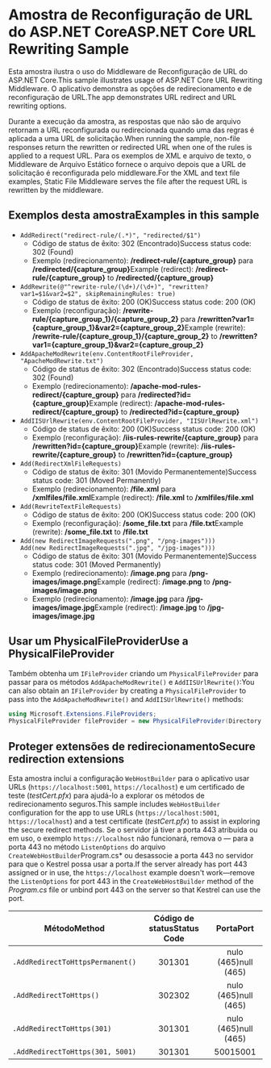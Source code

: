 # <a name="aspnet-core-url-rewriting-sample"></a><span data-ttu-id="d8296-101">Amostra de Reconfiguração de URL do ASP.NET Core</span><span class="sxs-lookup"><span data-stu-id="d8296-101">ASP.NET Core URL Rewriting Sample</span></span>

<span data-ttu-id="d8296-102">Esta amostra ilustra o uso do Middleware de Reconfiguração de URL do ASP.NET Core.</span><span class="sxs-lookup"><span data-stu-id="d8296-102">This sample illustrates usage of ASP.NET Core URL Rewriting Middleware.</span></span> <span data-ttu-id="d8296-103">O aplicativo demonstra as opções de redirecionamento e de reconfiguração de URL.</span><span class="sxs-lookup"><span data-stu-id="d8296-103">The app demonstrates URL redirect and URL rewriting options.</span></span>

<span data-ttu-id="d8296-104">Durante a execução da amostra, as respostas que não são de arquivo retornam a URL reconfigurada ou redirecionada quando uma das regras é aplicada a uma URL de solicitação.</span><span class="sxs-lookup"><span data-stu-id="d8296-104">When running the sample, non-file responses return the rewritten or redirected URL when one of the rules is applied to a request URL.</span></span> <span data-ttu-id="d8296-105">Para os exemplos de XML e arquivo de texto, o Middleware de Arquivo Estático fornece o arquivo depois que a URL de solicitação é reconfigurada pelo middleware.</span><span class="sxs-lookup"><span data-stu-id="d8296-105">For the XML and text file examples, Static File Middleware serves the file after the request URL is rewritten by the middleware.</span></span>

## <a name="examples-in-this-sample"></a><span data-ttu-id="d8296-106">Exemplos desta amostra</span><span class="sxs-lookup"><span data-stu-id="d8296-106">Examples in this sample</span></span>

* `AddRedirect("redirect-rule/(.*)", "redirected/$1")`
  - <span data-ttu-id="d8296-107">Código de status de êxito: 302 (Encontrado)</span><span class="sxs-lookup"><span data-stu-id="d8296-107">Success status code: 302 (Found)</span></span>
  - <span data-ttu-id="d8296-108">Exemplo (redirecionamento): **/redirect-rule/{capture_group}** para **/redirected/{capture_group}**</span><span class="sxs-lookup"><span data-stu-id="d8296-108">Example (redirect): **/redirect-rule/{capture_group}** to **/redirected/{capture_group}**</span></span>
* `AddRewrite(@"^rewrite-rule/(\d+)/(\d+)", "rewritten?var1=$1&var2=$2", skipRemainingRules: true)`
  - <span data-ttu-id="d8296-109">Código de status de êxito: 200 (OK)</span><span class="sxs-lookup"><span data-stu-id="d8296-109">Success status code: 200 (OK)</span></span>
  - <span data-ttu-id="d8296-110">Exemplo (reconfiguração): **/rewrite-rule/{capture_group_1}/{capture_group_2}** para **/rewritten?var1={capture_group_1}&var2={capture_group_2}**</span><span class="sxs-lookup"><span data-stu-id="d8296-110">Example (rewrite): **/rewrite-rule/{capture_group_1}/{capture_group_2}** to **/rewritten?var1={capture_group_1}&var2={capture_group_2}**</span></span>
* `AddApacheModRewrite(env.ContentRootFileProvider, "ApacheModRewrite.txt")`
  - <span data-ttu-id="d8296-111">Código de status de êxito: 302 (Encontrado)</span><span class="sxs-lookup"><span data-stu-id="d8296-111">Success status code: 302 (Found)</span></span>
  - <span data-ttu-id="d8296-112">Exemplo (redirecionamento): **/apache-mod-rules-redirect/{capture_group}** para **/redirected?id={capture_group}**</span><span class="sxs-lookup"><span data-stu-id="d8296-112">Example (redirect): **/apache-mod-rules-redirect/{capture_group}** to **/redirected?id={capture_group}**</span></span>
* `AddIISUrlRewrite(env.ContentRootFileProvider, "IISUrlRewrite.xml")`
  - <span data-ttu-id="d8296-113">Código de status de êxito: 200 (OK)</span><span class="sxs-lookup"><span data-stu-id="d8296-113">Success status code: 200 (OK)</span></span>
  - <span data-ttu-id="d8296-114">Exemplo (reconfiguração): **/iis-rules-rewrite/{capture_group}** para **/rewritten?id={capture_group}**</span><span class="sxs-lookup"><span data-stu-id="d8296-114">Example (rewrite): **/iis-rules-rewrite/{capture_group}** to **/rewritten?id={capture_group}**</span></span>
* `Add(RedirectXmlFileRequests)`
  - <span data-ttu-id="d8296-115">Código de status de êxito: 301 (Movido Permanentemente)</span><span class="sxs-lookup"><span data-stu-id="d8296-115">Success status code: 301 (Moved Permanently)</span></span>
  - <span data-ttu-id="d8296-116">Exemplo (redirecionamento): **/file.xml** para **/xmlfiles/file.xml**</span><span class="sxs-lookup"><span data-stu-id="d8296-116">Example (redirect): **/file.xml** to **/xmlfiles/file.xml**</span></span>
* `Add(RewriteTextFileRequests)`
  - <span data-ttu-id="d8296-117">Código de status de êxito: 200 (OK)</span><span class="sxs-lookup"><span data-stu-id="d8296-117">Success status code: 200 (OK)</span></span>
  - <span data-ttu-id="d8296-118">Exemplo (reconfiguração): **/some_file.txt** para **/file.txt**</span><span class="sxs-lookup"><span data-stu-id="d8296-118">Example (rewrite): **/some_file.txt** to **/file.txt**</span></span>
* `Add(new RedirectImageRequests(".png", "/png-images")))`<br>`Add(new RedirectImageRequests(".jpg", "/jpg-images")))`
  - <span data-ttu-id="d8296-119">Código de status de êxito: 301 (Movido Permanentemente)</span><span class="sxs-lookup"><span data-stu-id="d8296-119">Success status code: 301 (Moved Permanently)</span></span>
  - <span data-ttu-id="d8296-120">Exemplo (redirecionamento): **/image.png** para **/png-images/image.png**</span><span class="sxs-lookup"><span data-stu-id="d8296-120">Example (redirect): **/image.png** to **/png-images/image.png**</span></span>
  - <span data-ttu-id="d8296-121">Exemplo (redirecionamento): **/image.jpg** para **/jpg-images/image.jpg**</span><span class="sxs-lookup"><span data-stu-id="d8296-121">Example (redirect): **/image.jpg** to **/jpg-images/image.jpg**</span></span>

## <a name="use-a-physicalfileprovider"></a><span data-ttu-id="d8296-122">Usar um PhysicalFileProvider</span><span class="sxs-lookup"><span data-stu-id="d8296-122">Use a PhysicalFileProvider</span></span>

<span data-ttu-id="d8296-123">Também obtenha um `IFileProvider` criando um `PhysicalFileProvider` para passar para os métodos `AddApacheModRewrite()` e `AddIISUrlRewrite()`:</span><span class="sxs-lookup"><span data-stu-id="d8296-123">You can also obtain an `IFileProvider` by creating a `PhysicalFileProvider` to pass into the `AddApacheModRewrite()` and `AddIISUrlRewrite()` methods:</span></span>

```csharp
using Microsoft.Extensions.FileProviders;
PhysicalFileProvider fileProvider = new PhysicalFileProvider(Directory.GetCurrentDirectory());
```

## <a name="secure-redirection-extensions"></a><span data-ttu-id="d8296-124">Proteger extensões de redirecionamento</span><span class="sxs-lookup"><span data-stu-id="d8296-124">Secure redirection extensions</span></span>

<span data-ttu-id="d8296-125">Esta amostra inclui a configuração `WebHostBuilder` para o aplicativo usar URLs (`https://localhost:5001`, `https://localhost`) e um certificado de teste (*testCert.pfx*) para ajudá-lo a explorar os métodos de redirecionamento seguros.</span><span class="sxs-lookup"><span data-stu-id="d8296-125">This sample includes `WebHostBuilder` configuration for the app to use URLs (`https://localhost:5001`, `https://localhost`) and a test certificate (*testCert.pfx*) to assist in exploring the secure redirect methods.</span></span> <span data-ttu-id="d8296-126">Se o servidor já tiver a porta 443 atribuída ou em uso, o exemplo `https://localhost` não funcionará, remova o &mdash; para a porta 443 no método `ListenOptions` do arquivo `CreateWebHostBuilder`Program.cs\* ou desassocie a porta 443 no servidor para que o Kestrel possa usar a porta.</span><span class="sxs-lookup"><span data-stu-id="d8296-126">If the server already has port 443 assigned or in use, the `https://localhost` example doesn't work&mdash;remove the `ListenOptions` for port 443 in the `CreateWebHostBuilder` method of the *Program.cs* file or unbind port 443 on the server so that Kestrel can use the port.</span></span>

| <span data-ttu-id="d8296-127">Método</span><span class="sxs-lookup"><span data-stu-id="d8296-127">Method</span></span>                           | <span data-ttu-id="d8296-128">Código de status</span><span class="sxs-lookup"><span data-stu-id="d8296-128">Status Code</span></span> |    <span data-ttu-id="d8296-129">Porta</span><span class="sxs-lookup"><span data-stu-id="d8296-129">Port</span></span>    |
| -------------------------------- | :---------: | :--------: |
| `.AddRedirectToHttpsPermanent()` |     <span data-ttu-id="d8296-130">301</span><span class="sxs-lookup"><span data-stu-id="d8296-130">301</span></span>     | <span data-ttu-id="d8296-131">nulo (465)</span><span class="sxs-lookup"><span data-stu-id="d8296-131">null (465)</span></span> |
| `.AddRedirectToHttps()`          |     <span data-ttu-id="d8296-132">302</span><span class="sxs-lookup"><span data-stu-id="d8296-132">302</span></span>     | <span data-ttu-id="d8296-133">nulo (465)</span><span class="sxs-lookup"><span data-stu-id="d8296-133">null (465)</span></span> |
| `.AddRedirectToHttps(301)`       |     <span data-ttu-id="d8296-134">301</span><span class="sxs-lookup"><span data-stu-id="d8296-134">301</span></span>     | <span data-ttu-id="d8296-135">nulo (465)</span><span class="sxs-lookup"><span data-stu-id="d8296-135">null (465)</span></span> |
| `.AddRedirectToHttps(301, 5001)` |     <span data-ttu-id="d8296-136">301</span><span class="sxs-lookup"><span data-stu-id="d8296-136">301</span></span>     |    <span data-ttu-id="d8296-137">5001</span><span class="sxs-lookup"><span data-stu-id="d8296-137">5001</span></span>    |
